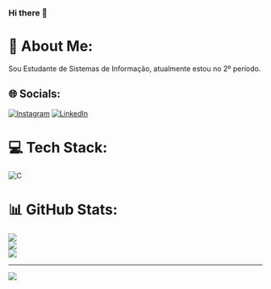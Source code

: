 ### Hi there 👋

<!--
**Elailson-Pantoja/Elailson-Pantoja** is a ✨ _special_ ✨ repository because its `README.md` (this file) appears on your GitHub profile.

Here are some ideas to get you started:

- 🔭 I’m currently working on ...
- 🌱 I’m currently learning ...
- 👯 I’m looking to collaborate on ...
- 🤔 I’m looking for help with ...
- 💬 Ask me about ...
- 📫 How to reach me: ...
- 😄 Pronouns: ...
- ⚡ Fun fact: ...
-->
 
# 💫 About Me:
Sou Estudante de Sistemas de Informação, atualmente estou no 2º período.


## 🌐 Socials:
[![Instagram](https://img.shields.io/badge/Instagram-%23E4405F.svg?logo=Instagram&logoColor=white)](https://instagram.com/elailsonpantoja) [![LinkedIn](https://img.shields.io/badge/LinkedIn-%230077B5.svg?logo=linkedin&logoColor=white)]([https://linkedin.com/in/ElailsonPantoja])

# 💻 Tech Stack:
![C](https://img.shields.io/badge/c-%2300599C.svg?style=for-the-badge&logo=c&logoColor=white)
# 📊 GitHub Stats:
![](https://github-readme-stats.vercel.app/api?username=Elailson-Pantoja&theme=highcontrast&hide_border=false&include_all_commits=false&count_private=false)<br/>
![](https://github-readme-streak-stats.herokuapp.com/?user=Elailson-Pantoja&theme=highcontrast&hide_border=false)<br/>
![](https://github-readme-stats.vercel.app/api/top-langs/?username=Elailson-Pantoja&theme=highcontrast&hide_border=false&include_all_commits=false&count_private=false&layout=compact)

---
[![](https://visitcount.itsvg.in/api?id=Elailson-Pantoja&icon=0&color=0)](https://visitcount.itsvg.in)

<!-- Proudly created with GPRM ( https://gprm.itsvg.in ) -->


